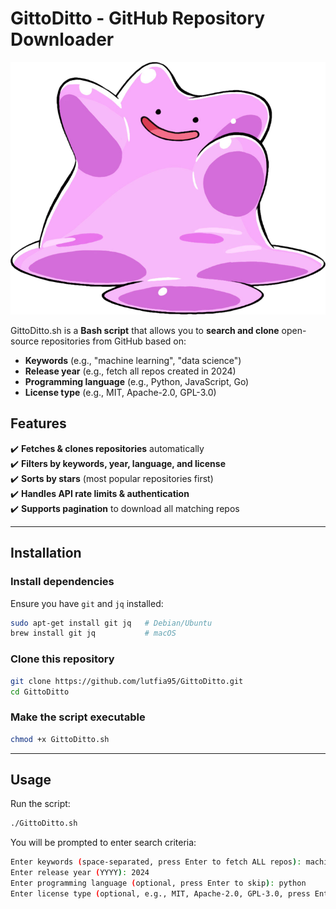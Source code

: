 # GittoDitto - GitHub Repository Downloader
![GittoDitto Screenshot](img/747px-132Ditto_Ranger3.png.webp)

GittoDitto.sh is a **Bash script** that allows you to **search and clone** open-source repositories from GitHub based on:
- **Keywords** (e.g., "machine learning", "data science")
- **Release year** (e.g., fetch all repos created in 2024)
- **Programming language** (e.g., Python, JavaScript, Go)
- **License type** (e.g., MIT, Apache-2.0, GPL-3.0)

## Features
✔️ **Fetches & clones repositories** automatically  
✔️ **Filters by keywords, year, language, and license**  
✔️ **Sorts by stars** (most popular repositories first)  
✔️ **Handles API rate limits & authentication**  
✔️ **Supports pagination** to download all matching repos  

---

##  Installation

### Install dependencies
Ensure you have `git` and `jq` installed:

```bash
sudo apt-get install git jq   # Debian/Ubuntu
brew install git jq           # macOS
```

### Clone this repository
```bash
git clone https://github.com/lutfia95/GittoDitto.git
cd GittoDitto
```

### Make the script executable
```bash
chmod +x GittoDitto.sh
```

---

## Usage
Run the script:
```bash
./GittoDitto.sh
```

You will be prompted to enter search criteria:
```bash
Enter keywords (space-separated, press Enter to fetch ALL repos): machine learning
Enter release year (YYYY): 2024
Enter programming language (optional, press Enter to skip): python
Enter license type (optional, e.g., MIT, Apache-2.0, GPL-3.0, press Enter to skip): MIT
```
